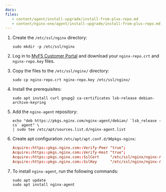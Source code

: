 ```yaml
---
docs:
files:
   - content/agent/install-upgrade/install-from-plus-repo.md
   - content/nginx-one/agent/install-upgrade/install-from-plus-repo.md
---
```


1. Create the `/etc/ssl/nginx` directory:

   ```shell
   sudo mkdir -p /etc/ssl/nginx
   ```

1. Log in to [MyF5 Customer Portal](https://account.f5.com/myf5/) and download
   your `nginx-repo.crt` and `nginx-repo.key` files.

1. Copy the files to the `/etc/ssl/nginx/` directory:

   ```shell
   sudo cp nginx-repo.crt nginx-repo.key /etc/ssl/nginx/
   ```

1. Install the prerequisites:

   ```shell
   sudo apt install curl gnupg2 ca-certificates lsb-release debian-archive-keyring
   ```

1. Add the `nginx-agent` repository:

   ```shell
   echo "deb https://pkgs.nginx.com/nginx-agent/debian/ `lsb_release -cs` agent" \
   | sudo tee /etc/apt/sources.list.d/nginx-agent.list
   ```

1. Create apt configuration `/etc/apt/apt.conf.d/90pkgs-nginx`:

   ```conf
   Acquire::https::pkgs.nginx.com::Verify-Peer "true";
   Acquire::https::pkgs.nginx.com::Verify-Host "true";
   Acquire::https::pkgs.nginx.com::SslCert     "/etc/ssl/nginx/nginx-repo.crt";
   Acquire::https::pkgs.nginx.com::SslKey      "/etc/ssl/nginx/nginx-repo.key";
   ```

1. To install `nginx-agent`, run the following commands:

   ```shell
   sudo apt update
   sudo apt install nginx-agent
   ```